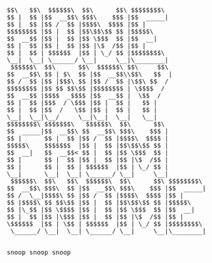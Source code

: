 <pre>$$\   $$\  $$$$$$\  $$\      $$\ $$$$$$$$\           
$$ |  $$ |$$  __$$\ $$$\    $$$ |$$  _____|          
$$ |  $$ |$$ /  $$ |$$$$\  $$$$ |$$ |                
$$$$$$$$ |$$ |  $$ |$$\$$\$$ $$ |$$$$$\              
$$  __$$ |$$ |  $$ |$$ \$$$  $$ |$$  __|             
$$ |  $$ |$$ |  $$ |$$ |\$  /$$ |$$ |                
$$ |  $$ | $$$$$$  |$$ | \_/ $$ |$$$$$$$$\           
\__|  \__| \______/ \__|     \__|\________|          
 $$$$$$\  $$\      $$\  $$$$$$\ $$\     $$\          
$$  __$$\ $$ | $\  $$ |$$  __$$\\$$\   $$  |         
$$ /  $$ |$$ |$$$\ $$ |$$ /  $$ |\$$\ $$  /          
$$$$$$$$ |$$ $$ $$\$$ |$$$$$$$$ | \$$$$  /           
$$  __$$ |$$$$  _$$$$ |$$  __$$ |  \$$  /            
$$ |  $$ |$$$  / \$$$ |$$ |  $$ |   $$ |             
$$ |  $$ |$$  /   \$$ |$$ |  $$ |   $$ |             
\__|  \__|\__/     \__|\__|  \__|   \__|             
$$$$$$$$\ $$$$$$$\   $$$$$$\  $$\      $$\           
$$  _____|$$  __$$\ $$  __$$\ $$$\    $$$ |          
$$ |      $$ |  $$ |$$ /  $$ |$$$$\  $$$$ |          
$$$$$\    $$$$$$$  |$$ |  $$ |$$\$$\$$ $$ |          
$$  __|   $$  __$$< $$ |  $$ |$$ \$$$  $$ |          
$$ |      $$ |  $$ |$$ |  $$ |$$ |\$  /$$ |          
$$ |      $$ |  $$ | $$$$$$  |$$ | \_/ $$ |          
\__|      \__|  \__| \______/ \__|     \__|          
 $$$$$$\  $$\   $$\  $$$$$$\  $$\      $$\ $$$$$$$$\ 
$$  __$$\ $$$\  $$ |$$  __$$\ $$$\    $$$ |$$  _____|
$$ /  \__|$$$$\ $$ |$$ /  $$ |$$$$\  $$$$ |$$ |      
$$ |$$$$\ $$ $$\$$ |$$ |  $$ |$$\$$\$$ $$ |$$$$$\    
$$ |\_$$ |$$ \$$$$ |$$ |  $$ |$$ \$$$  $$ |$$  __|   
$$ |  $$ |$$ |\$$$ |$$ |  $$ |$$ |\$  /$$ |$$ |      
\$$$$$$  |$$ | \$$ | $$$$$$  |$$ | \_/ $$ |$$$$$$$$\ 
 \______/ \__|  \__| \______/ \__|     \__|\________|


snoop snoop snoop
</pre>
